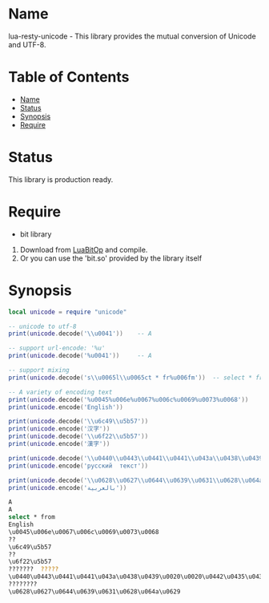 Name
====

lua-resty-unicode - This library provides the mutual conversion of Unicode and UTF-8.

Table of Contents
=================

* [Name](#name)
* [Status](#status)
* [Synopsis](#synopsis)
* [Require](#require)

Status
======

This library is production ready.

Require
=======
* bit library
1. Download from [LuaBitOp](http://bitop.luajit.org/download.html) and compile.
2. Or you can use the 'bit.so' provided by the library itself 

Synopsis
========
```lua
local unicode = require "unicode"

-- unicode to utf-8
print(unicode.decode('\\u0041'))    -- A

-- support url-encode: '%u'
print(unicode.decode('%u0041'))     -- A

-- support mixing
print(unicode.decode('s\\u0065l\\u0065ct * fr%u006fm'))  -- select * from

-- A variety of encoding text
print(unicode.decode('%u0045%u006e%u0067%u006c%u0069%u0073%u0068'))
print(unicode.encode('English'))

print(unicode.decode('\\u6c49\\u5b57'))
print(unicode.encode('汉字'))
print(unicode.decode('\\u6f22\\u5b57'))
print(unicode.encode('漢字'))

print(unicode.decode('\\u0440\\u0443\\u0441\\u0441\\u043a\\u0438\\u0439\\u0020\\u0020\\u0442\\u0435\\u043a\\u0441\\u0442'))
print(unicode.encode('русский  текст'))

print(unicode.decode('\\u0628\\u0627\\u0644\\u0639\\u0631\\u0628\\u064a\\u0629'))
print(unicode.encode('بالعربية'))
```

```bash
A
A
select * from
English
\u0045\u006e\u0067\u006c\u0069\u0073\u0068
??
\u6c49\u5b57
??
\u6f22\u5b57
???????  ?????
\u0440\u0443\u0441\u0441\u043a\u0438\u0439\u0020\u0020\u0442\u0435\u043a\u0441\u0442
????????
\u0628\u0627\u0644\u0639\u0631\u0628\u064a\u0629
```
